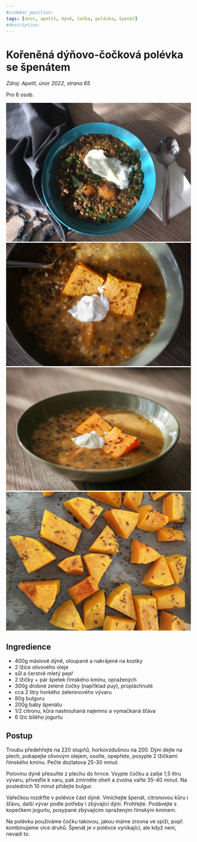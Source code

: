 ```yaml
---
#sidebar_position: 
tags: [únor, apetit, dýně, čočka, polévka, špenát]
#description:
---
```


# Kořeněná dýňovo-čočková polévka se špenátem

_Zdroj: Apetit, únor 2022, strana 65_

Pro 6 osob.

![Kořeněná dýňovo-čočková polévka se špenátem](./assets/dynovo-cockova-polevka.jpeg)
![Kořeněná dýňovo-čočková polévka se špenátem](./assets/dynovo-cockova-polevka-3.jpeg)
![Kořeněná dýňovo-čočková polévka se špenátem](./assets/dynovo-cockova-polevka-4.jpeg)
![Upečená dýně](./assets/dynovo-cockova-polevka-2.jpeg)


## Ingredience

- 400g máslové dýně, oloupané a nakrájené na kostky
- 2 lžíce olivového oleje
- sůl a čerstvě mletý pepř
- 2 lžičky + pár špetek římského kmínu, opražených
- 300g drobné zelené čočky (například puy), propláchnuté
- cca 2 litry horkého zeleninového vývaru
- 80g bulguru
- 200g baby špenátu
- 1/2 citronu, kůra nastrouhaná najemno a vymačkaná šťáva
- 6 lžic bílého jogurtu

## Postup

Troubu předehřejte na 220 stupňů, horkovzdušnou na 200. Dýni dejte na plech, pokapejte olivovým olejem, osolte, opepřete, posypte 2 lžičkami římského kmínu. Pečte dozlatova 25-30 minut.

Polovinu dýně přesuňte z plechu do hrnce. Vsypte čočku a zalije 1,5 litru vývaru, přiveďte k varu, pak zmírněte oheň a zvolna vařte 35-40 minut. Na posledních 10 minut přidejte bulgur.

Vařečkou rozdrťte v polévce část dýně. Vmíchejte špenát, citronovou kůru i šťávu, další vývar podle potřeby i zbývající dýni. Prohřejte. Podávejte s kopečkem jogurtu, posypané zbývajícím opraženým římským kmínem.

Na polévku používáme čočku takovou, jakou máme zrovna ve spíži, popř. kombinujeme více druhů. Špenát je v polévce vynikající, ale když není, nevadí to.
